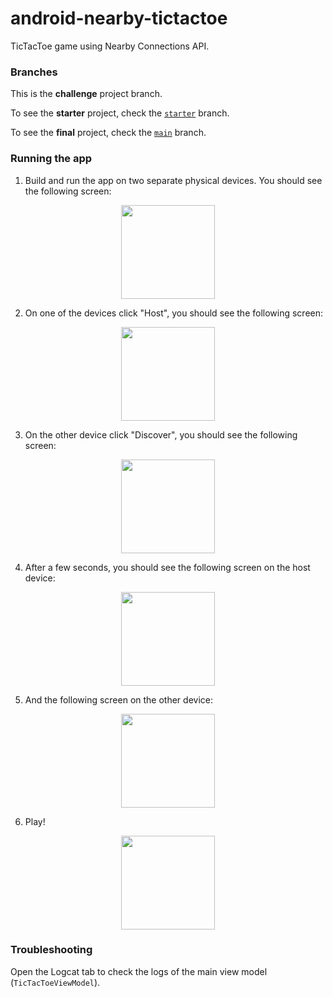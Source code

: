 # android-nearby-tictactoe
TicTacToe game using Nearby Connections API.

### Branches

This is the **challenge** project branch.

To see the **starter** project, check the [`starter`](https://github.com/fernandospr/android-nearby-tictactoe/tree/starter) branch.

To see the **final** project, check the [`main`](https://github.com/fernandospr/android-nearby-tictactoe/tree/main) branch.

### Running the app

1. Build and run the app on two separate physical devices. You should see the following screen:
<p align="center"><img src="https://user-images.githubusercontent.com/4404680/185759219-089f4008-b14f-43ce-a70a-b21417cd4ab3.jpg" width="150" /></p>

2. On one of the devices click "Host", you should see the following screen:
<p align="center"><img src="https://user-images.githubusercontent.com/4404680/185759361-90f5d225-a6e3-4d13-ad55-b85729c6f5b2.jpg" width="150" /></p>

3. On the other device click "Discover", you should see the following screen:
<p align="center"><img src="https://user-images.githubusercontent.com/4404680/185759344-1cef9197-9c7d-4fd9-b5ef-c8829add0fea.jpg" width="150" /></p>

4. After a few seconds, you should see the following screen on the host device:
<p align="center"><img src="https://user-images.githubusercontent.com/4404680/185759402-e0cc0b68-4e05-414d-8bd0-5e2d778b9619.jpg" width="150" /></p>

5. And the following screen on the other device:
<p align="center"><img src="https://user-images.githubusercontent.com/4404680/185759408-527bc755-a379-448e-a7ad-00a9b1572b6a.jpg" width="150" /></p>

6. Play!
<p align="center"><img src="https://user-images.githubusercontent.com/4404680/185759505-5fc31f2e-f6ee-491f-af3c-7ba6b299f1ab.jpg" width="150" /></p>

### Troubleshooting
Open the Logcat tab to check the logs of the main view model (`TicTacToeViewModel`).
